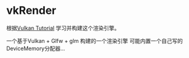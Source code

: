 # vkRender

根据[Vulkan Tutorial](https://docs.vulkan.net.cn/tutorial/latest/00_Introduction.html) 学习并构建这个渲染引擎。

一个基于Vulkan + Glfw + glm 构建的一个渲染引擎
可能内置一个自己写的DeviceMemory分配器...